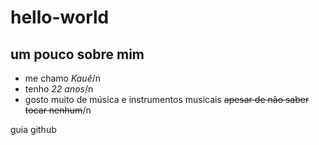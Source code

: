 # hello-world
## um pouco sobre mim

+ me chamo *Kauê*/n
+ tenho *22 anos*/n
+ gosto muito de música e instrumentos musicais ~~apesar de não saber tocar nenhum~~/n

guia github
